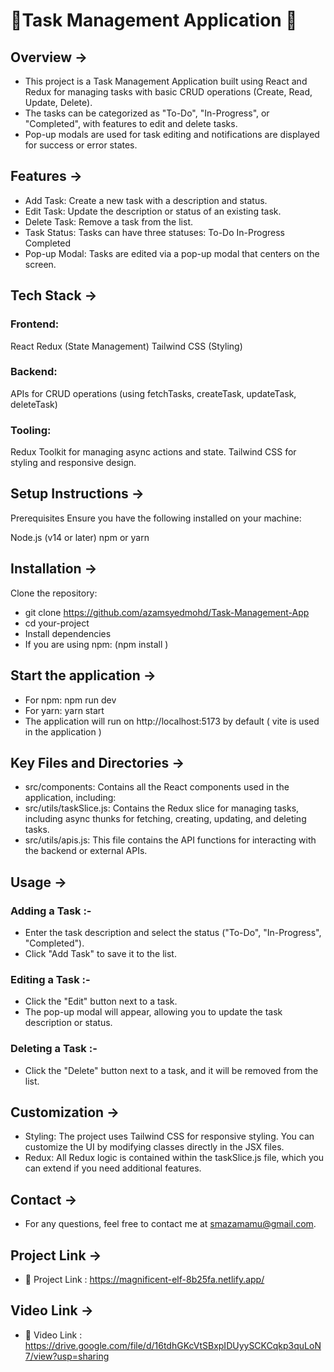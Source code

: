 # 🧡Task Management Application 🚀
## Overview ->
- This project is a Task Management Application built using React and Redux for managing tasks with basic CRUD operations (Create, Read, Update, Delete). 
- The tasks can be categorized as "To-Do", "In-Progress", or "Completed", with features to edit and delete tasks. 
- Pop-up modals are used for task editing and notifications are displayed for success or error states.

## Features ->
-  Add Task: Create a new task with a description and status.
-  Edit Task: Update the description or status of an existing task.
-  Delete Task: Remove a task from the list.
 - Task Status: Tasks can have three statuses:
    To-Do
    In-Progress
    Completed
 - Pop-up Modal: Tasks are edited via a pop-up modal that centers on the screen.
## Tech Stack ->
### Frontend:

 React
 Redux (State Management)
 Tailwind CSS (Styling)
### Backend:

 APIs for CRUD operations (using fetchTasks, createTask, updateTask, deleteTask)
### Tooling:
  Redux Toolkit for managing async actions and state.
  Tailwind CSS for styling and responsive design.
## Setup Instructions ->
  Prerequisites
  Ensure you have the following installed on your machine:

  Node.js (v14 or later)
  npm or yarn
## Installation ->
 Clone the repository:

 -  git clone https://github.com/azamsyedmohd/Task-Management-App
 -  cd your-project
 -  Install dependencies
 -  If you are using npm: (npm install )

## Start the application ->

 - For npm: npm run dev
 - For yarn: yarn start
 - The application will run on http://localhost:5173 by default ( vite is used in the application )


## Key Files and Directories ->
 - src/components: Contains all the React components used in the application, including:
 - src/utils/taskSlice.js: Contains the Redux slice for managing tasks, including async thunks for fetching, creating, updating, and deleting tasks.
 - src/utils/apis.js: This file contains the API functions for interacting with the backend or external APIs.

## Usage ->
 ### Adding a Task :-

   - Enter the task description and select the status ("To-Do", "In-Progress", "Completed").
   - Click "Add Task" to save it to the list.
 ### Editing a Task :-

  -  Click the "Edit" button next to a task.
  -  The pop-up modal will appear, allowing you to update the task description or status.
 ### Deleting a Task :-
   - Click the "Delete" button next to a task, and it will be removed from the list.
## Customization ->
 - Styling: The project uses Tailwind CSS for responsive styling. You can customize the UI by modifying classes directly in the JSX files.
 - Redux: All Redux logic is contained within the taskSlice.js file, which you can extend if you need additional features.

## Contact ->
 -  For any questions, feel free to contact me at smazamamu@gmail.com.
## Project Link -> 
-  🎉 Project Link : https://magnificent-elf-8b25fa.netlify.app/
## Video Link ->
-  🎉 Video Link : https://drive.google.com/file/d/16tdhGKcVtSBxpIDUyySCKCqkp3quLoN7/view?usp=sharing
